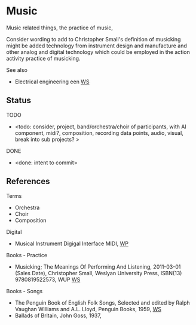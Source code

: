 # Music
Music related things, the practice of music, 

Consider wording to add to Christopher Small's definition of musicking might be added technology from instrument design and manufacture and other analog and digital technology which could be employed in the action activity practice of musicking.

See also
* Electrical engineering een [WS](https://github.com/YorkEarwaker/Electrical-Engineering/tree/main)

## Status

TODO
* <todo: consider, project, band/orchestra/choir of participants, with AI component, midi?, composition, recording data points, audio, visual, break into sub projects? >

DONE
* <done: intent to commit>

## References

Terms
* Orchestra
* Choir
* Composition

Digital
* Musical Instrument Digigal Interface MIDI, [WP](https://en.wikipedia.org/wiki/MIDI) 

Books - Practice
* Musicking; The Meanings Of Performing And Listening, 2011-03-01 (Sales Date), Christopher Small, Weslyan University Press, ISBN(13) 9780819522573, WUP [WS](https://www.weslpress.org/9780819572240/musicking/)

Books - Songs
* The Penguin Book of English Folk Songs, Selected and edited by Ralph Vaughan Williams and A.L. Lloyd, Penguin Books, 1959, [WS](https://mainlynorfolk.info/lloyd/books/penguinbookofenglishfolksongs.html)
* Ballads of Britain, John Goss, 1937, 
